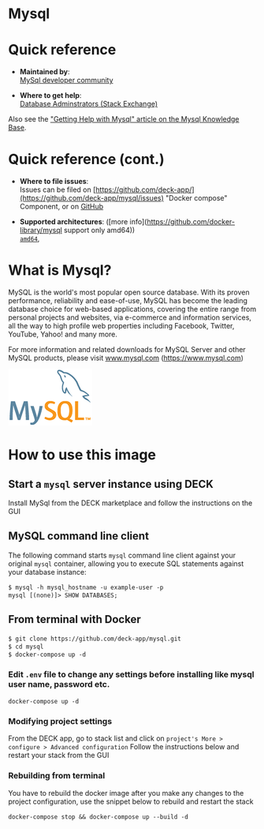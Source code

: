 # Mysql
# Quick reference

-	**Maintained by**:  
	[MySql developer community](https://dev.mysql.com/)

-	**Where to get help**:  
	[Database Adminstrators (Stack Exchange)](https://dba.stackexchange.com/questions/tagged/docker+mysql)

Also see the ["Getting Help with Mysql" article on the Mysql Knowledge Base](https://dev.mysql.com/blog-archive/getting-help-in-mysql-shell/).


# Quick reference (cont.)

-	**Where to file issues**:  
	Issues can be filed on [https://github.com/deck-app/](https://github.com/deck-app/mysql/issues) "Docker compose" Component, or on [GitHub](https://github.com/deck-app/mysql/issues)

-	**Supported architectures**: ([more info](https://github.com/docker-library/mysql support only amd64))  
	[`amd64`](https://hub.docker.com/r/amd64/mysql/),

# What is Mysql?

MySQL is the world's most popular open source database. With its proven performance, reliability and ease-of-use, MySQL has become the leading database choice for web-based applications, covering the entire range from personal projects and websites, via e-commerce and information services, all the way to high profile web properties including Facebook, Twitter, YouTube, Yahoo! and many more.

For more information and related downloads for MySQL Server and other MySQL products, please visit
www.mysql.com (https://www.mysql.com)

![logo](https://raw.githubusercontent.com/docker-library/docs/c408469abbac35ad1e4a50a6618836420eb9502e/mysql/logo.png)

# How to use this image

## Start a `mysql` server instance using DECK

Install MySql from the DECK marketplace and follow the instructions on the GUI

## MySQL command line client

The following command starts `mysql` command line client against your original `mysql` container, allowing you to execute SQL statements against your database instance:

```console
$ mysql -h mysql_hostname -u example-user -p
mysql [(none)]> SHOW DATABASES;
```

## From terminal with Docker
```console
$ git clone https://github.com/deck-app/mysql.git
$ cd mysql
$ docker-compose up -d

```
### Edit `.env` file to change any settings before installing like mysql user name, password etc.
```console
docker-compose up -d
```
### Modifying project settings
From the DECK app, go to stack list and click on `project's More > configure > Advanced configuration` Follow the instructions below and restart your stack from the GUI

### Rebuilding from terminal
You have to rebuild the docker image after you make any changes to the project configuration, use the snippet below to rebuild and restart the stack
```console
docker-compose stop && docker-compose up --build -d
```
